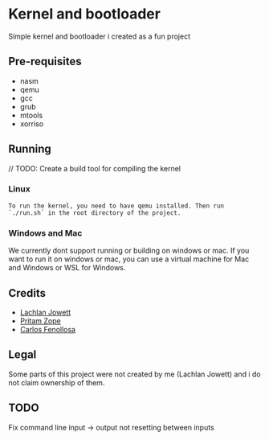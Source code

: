 # Kernel and bootloader
 Simple kernel and bootloader i created as a fun project

## Pre-requisites
- nasm
- qemu
- gcc
- grub
- mtools
- xorriso

## Running

// TODO: Create a build tool for compiling the kernel

### Linux
    To run the kernel, you need to have qemu installed. Then run `./run.sh` in the root directory of the project.

### Windows and Mac

We currently dont support running or building on windows or mac. If you want to run it on windows or mac, you can use a virtual machine for Mac and Windows or WSL for Windows.

## Credits
- [Lachlan Jowett](https://github.com/lochyj)
- [Pritam Zope](https://www.codeproject.com/Articles/1225196/Create-Your-Own-Kernel-In-C-2)
- [Carlos Fenollosa](https://github.com/cfenollosa/os-tutorial)

## Legal

Some parts of this project were not created by me (Lachlan Jowett) and i do not claim ownership of them.

## TODO

Fix command line input -> output not resetting between inputs